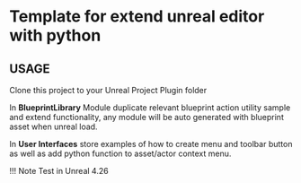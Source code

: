 # Template for extend unreal editor with python

## USAGE
Clone this project to your Unreal Project Plugin folder

In **BlueprintLibrary** Module duplicate relevant blueprint action utility sample and extend functionality, any module will be auto generated with blueprint asset when unreal load.

In **User Interfaces** store examples of how to create menu and toolbar button as well as add python function to asset/actor context menu.

!!! Note
Test in Unreal 4.26
